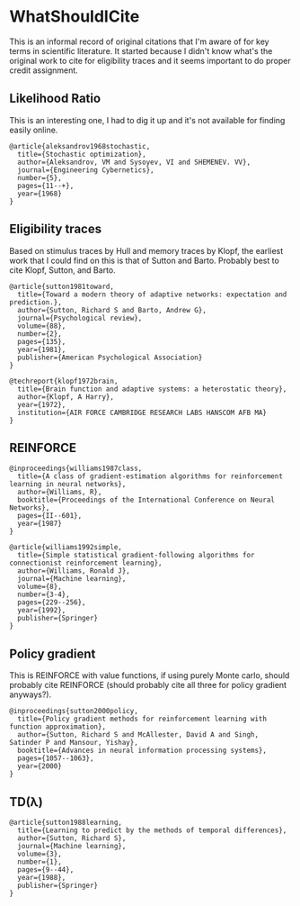 # WhatShouldICite
This is an informal record of original citations that I'm aware of for key terms in scientific literature. It started because I didn't know what's the original work to cite for eligibility traces and it seems important to do proper credit assignment.

## Likelihood Ratio

This is an interesting one, I had to dig it up and it's not available for finding easily online. 

```
@article{aleksandrov1968stochastic,
  title={Stochastic optimization},
  author={Aleksandrov, VM and Sysoyev, VI and SHEMENEV. VV},
  journal={Engineering Cybernetics},
  number={5},
  pages={11--+},
  year={1968}
}

```


## Eligibility traces

Based on stimulus traces by Hull and memory traces by Klopf, the earliest work that I could find on this is that of Sutton and Barto. Probably best to cite Klopf, Sutton, and Barto.

```
@article{sutton1981toward,
  title={Toward a modern theory of adaptive networks: expectation and prediction.},
  author={Sutton, Richard S and Barto, Andrew G},
  journal={Psychological review},
  volume={88},
  number={2},
  pages={135},
  year={1981},
  publisher={American Psychological Association}
}

@techreport{klopf1972brain,
  title={Brain function and adaptive systems: a heterostatic theory},
  author={Klopf, A Harry},
  year={1972},
  institution={AIR FORCE CAMBRIDGE RESEARCH LABS HANSCOM AFB MA}
}

```

## REINFORCE

```
@inproceedings{williams1987class,
  title={A class of gradient-estimation algorithms for reinforcement learning in neural networks},
  author={Williams, R},
  booktitle={Proceedings of the International Conference on Neural Networks},
  pages={II--601},
  year={1987}
}

@article{williams1992simple,
  title={Simple statistical gradient-following algorithms for connectionist reinforcement learning},
  author={Williams, Ronald J},
  journal={Machine learning},
  volume={8},
  number={3-4},
  pages={229--256},
  year={1992},
  publisher={Springer}
}
```

## Policy gradient

This is REINFORCE with value functions, if using purely Monte carlo, should probably cite REINFORCE (should probably cite all three for policy gradient anyways?).
```
@inproceedings{sutton2000policy,
  title={Policy gradient methods for reinforcement learning with function approximation},
  author={Sutton, Richard S and McAllester, David A and Singh, Satinder P and Mansour, Yishay},
  booktitle={Advances in neural information processing systems},
  pages={1057--1063},
  year={2000}
}
```

## TD(λ)

```
@article{sutton1988learning,
  title={Learning to predict by the methods of temporal differences},
  author={Sutton, Richard S},
  journal={Machine learning},
  volume={3},
  number={1},
  pages={9--44},
  year={1988},
  publisher={Springer}
}
```

